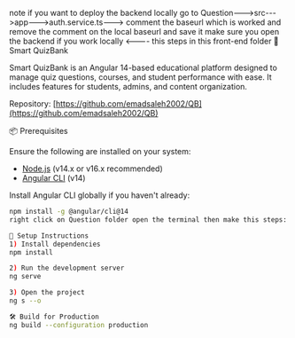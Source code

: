 note if you want to deploy the backend locally go to 
Question--->src--->app--->auth.service.ts---> comment the baseurl which is worked and remove the comment on the local baseurl and save it 
make sure you open the backend if you work locally <---- this steps in this front-end folder
🧠 Smart QuizBank

Smart QuizBank is an Angular 14-based educational platform designed to manage quiz questions, courses, and student performance with ease. It includes features for students, admins, and content organization.

Repository: [https://github.com/emadsaleh2002/QB](https://github.com/emadsaleh2002/QB)

 📦 Prerequisites

Ensure the following are installed on your system:

- [Node.js](https://nodejs.org/) (v14.x or v16.x recommended)
- [Angular CLI](https://angular.io/cli) (v14)

Install Angular CLI globally if you haven't already:
```bash
npm install -g @angular/cli@14
right click on Question folder open the terminal then make this steps:

🔧 Setup Instructions
1) Install dependencies
npm install

2) Run the development server
ng serve

3) Open the project
ng s --o

🛠️ Build for Production
ng build --configuration production
